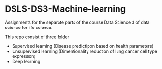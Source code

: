 # DSLS-DS3-Machine-learning
Assignments for the separate parts of the course Data Science 3 of data science for life science. 

This repo consist of three folder
- Supervised learning (Disease predictipon based on health parameters)
- Unsupervised learning (Dimentionality reduction of lung cancer cell type expression)
- Deep learning
